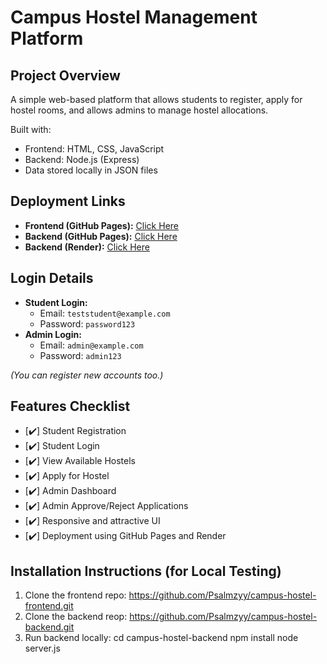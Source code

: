 # Campus Hostel Management Platform

## Project Overview
A simple web-based platform that allows students to register, apply for hostel rooms, and allows admins to manage hostel allocations.

Built with:
- Frontend: HTML, CSS, JavaScript
- Backend: Node.js (Express)
- Data stored locally in JSON files

## Deployment Links
- **Frontend (GitHub Pages):** [Click Here](https://github.com/Psalmzyy/campus-hostel-frontend)
- **Backend (GitHub Pages):** [Click Here](https://github.com/Psalmzyy/campus-hostel-backend)
- **Backend (Render):** [Click Here](https://campus-hostel-backend-2po4.onrender.com)

## Login Details
- **Student Login:**
  - Email: `teststudent@example.com`
  - Password: `password123`
- **Admin Login:**
  - Email: `admin@example.com`
  - Password: `admin123`

*(You can register new accounts too.)*

## Features Checklist
- [✔️] Student Registration
- [✔️] Student Login
- [✔️] View Available Hostels
- [✔️] Apply for Hostel
- [✔️] Admin Dashboard
- [✔️] Admin Approve/Reject Applications
- [✔️] Responsive and attractive UI
- [✔️] Deployment using GitHub Pages and Render

## Installation Instructions (for Local Testing)
1. Clone the frontend repo: https://github.com/Psalmzyy/campus-hostel-frontend.git
2. Clone the backend reop: https://github.com/Psalmzyy/campus-hostel-backend.git
3. Run backend locally: cd campus-hostel-backend npm install node server.js


